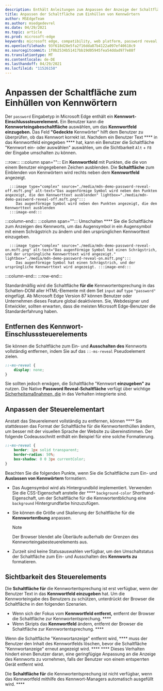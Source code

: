 ```yaml
---
description: Enthält Anleitungen zum Anpassen der Anzeige der Schaltfläche für die Kennwortanzeige
title: Anpassen der Schaltfläche zum Einhüllen von Kennwörtern
author: MSEdgeTeam
ms.author: msedgedevrel
ms.date: 04/29/2021
ms.topic: article
ms.prod: microsoft-edge
keywords: microsoft edge, compatibility, web platform, password reveal, eye icon
ms.openlocfilehash: 93f618d28e5fa2f16dda87b4122a097ef40618c9
ms.sourcegitcommit: 1f0b2534b51417bb19d05945fea54ddad977e88f
ms.translationtype: MT
ms.contentlocale: de-DE
ms.lasthandoff: 04/29/2021
ms.locfileid: "11526158"
---
```

# <a name="customize-the-password-reveal-button"></a>Anpassen der Schaltfläche zum Einhüllen von Kennwörtern  

Der `password` Eingabetyp in Microsoft Edge enthält ein **Kennwort-Einschlusssteuerelement.**  Ein Benutzer kann die **Kennworteingabeschaltfläche** auswählen, um das **Kennwortfeld einzugeben.**  Das Feld **"Gedeckte** Kennwörter" hilft dem Benutzer zu überprüfen, ob das Kennwort korrekt ist.  Nachdem ein Benutzer Text **** in das Kennwortfeld eingegeben **** hat, kann ein Benutzer die Schaltfläche "Kennwort ein- oder auswählen" auswählen, um die Sichtbarkeit `Alt` + `F8` der Eingabe umschalten zu können.  

:::row:::
   :::column span="":::
      Ein **Kennwortfeld** mit Punkten, die die von einem Benutzer eingegebenen Zeichen ausblenden.  Die **Schaltfläche** zum Einblenden von Kennwörtern wird rechts neben dem **Kennwortfeld** angezeigt.
      
      :::image type="complex" source="./media/mdn-demo-password-reveal-off.msft.png" alt-text="Das augenförmige Symbol wird neben den Punkten angezeigt, die den Kennworttext ausblenden" lightbox="./media/mdn-demo-password-reveal-off.msft.png":::
         Das augenförmige Symbol wird neben den Punkten angezeigt, die den Kennworttext ausblenden  
      :::image-end:::  
   :::column-end:::
   :::column span="":::
      Umschalten **** Sie die Schaltfläche zum Anzeigen des Kennworts, um das Augensymbol in ein Augensymbol mit einem Schrägstrich zu ändern und den ursprünglichen Kennworttext einzugeben.  
      
      :::image type="complex" source="./media/mdn-demo-password-reveal-on.msft.png" alt-text="Das augenförmige Symbol hat einen Schrägstrich, und der ursprüngliche Kennworttext wird angezeigt." lightbox="./media/mdn-demo-password-reveal-on.msft.png":::
         Das augenförmige Symbol hat einen Schrägstrich, und der ursprüngliche Kennworttext wird angezeigt. :::image-end:::  
   :::column-end:::
:::row-end:::  

Standardmäßig wird die Schaltfläche **für die** Kennwortentsprechung in das Schatten-DOM aller HTML-Elemente mit dem Set `input` auf `type` `"password"` eingefügt.  Ab Microsoft Edge Version 87 [][DeployedgeMicrosoftEdgePoliciesPasswordrevealenabled] können Benutzer oder Unternehmen dieses Feature global deaktivieren.  Sie, Webdesigner und Entwickler, sollten erwarten, dass die meisten Microsoft Edge-Benutzer die Standarderfahrung haben.  

## <a name="remove-the-password-reveal-control"></a>Entfernen des Kennwort-Einschlusssteuerelements  

Sie können die Schaltfläche zum Ein- und **Ausschalten des** Kennworts vollständig entfernen, indem Sie auf das `::-ms-reveal` Pseudoelement zielen.  

```css
::-ms-reveal {
    display: none;
}
```  

Sie sollten jedoch erwägen, die Schaltfläche "Kennwort **einzugeben" zu** nutzen.  Die Native **Password Reveal-Schaltfläche** verfügt über wichtige [Sicherheitsmaßnahmen, die](#visibility-of-the-control) in das Verhalten integrierte sind.  

## <a name="customize-the-control-style"></a>Anpassen der Steuerelementart  

Anstatt das Steuerelement vollständig zu entfernen, können **** Sie stattdessen das Format der Schaltfläche für die Kennwortenthüllen ändern, um besser mit der visuellen Sprache der Website zu übereinstimmen.  Der folgende Codeausschnitt enthält ein Beispiel für eine solche Formatierung.  

```css
::-ms-reveal {
    border: 1px solid transparent;
    border-radius: 50%;
    box-shadow: 0 0 3px currentColor;
}
```  

Beachten Sie die folgenden Punkte, wenn Sie die Schaltfläche zum Ein- und **Auslassen von Kennwörtern** formatiern.  

*   Das Augensymbol wird als Hintergrundbild implementiert.  Verwenden Sie die CSS-Eigenschaft anstelle der **** `background-color` Shorthand-Eigenschaft, um der Schaltfläche für die Kennwortentblichung eine `background` Hintergrundfarbe hinzuzufügen.  
*   Sie können die Größe und Skalierung der Schaltfläche für die **Kennwortentbung** anpassen.  
    
    > [!NOTE]
    >Der Browser blendet alle Überläufe außerhalb der Grenzen des Kennworteingabesteuerelements aus.  
    
*   Zurzeit sind keine Statusauswahlen verfügbar, um den Umschaltstatus der Schaltfläche zum Ein- und Ausschalten des **Kennworts zu** formatieren.  
    
## <a name="visibility-of-the-control"></a>Sichtbarkeit des Steuerelements  

Die **Schaltfläche für** die Kennwortentsprechung ist erst verfügbar, wenn der Benutzer Text in das **Kennwortfeld einzugeben** hat.  Um die Kennworteingabe des Benutzers zu schützen, unterdrückt der Browser die Schaltfläche in den folgenden Szenarien.

*   Wenn sich der Fokus vom **Kennwortfeld entfernt,** entfernt der Browser die Schaltfläche zur Kennwortentsprechung. ****  
*   Wenn Skripts das **Kennwortfeld** ändern, entfernt der Browser die Schaltfläche zur Kennwortentsprechung. ****  

Wenn die Schaltfläche "Kennwortanzeige" entfernt wird, **** muss der Benutzer den Inhalt des Kennwortfelds löschen, bevor die Schaltfläche "Kennwortanzeige" erneut angezeigt wird. **** **** Dieses Verhalten hindert einen Benutzer daran, eine geringfügige Anpassung an die Anzeige des Kennworts zu vornehmen, falls der Benutzer von einem entsperrten Gerät entfernt wird.
    
Die **Schaltfläche für** die Kennwortentsprechung ist nicht verfügbar, wenn das Kennwortfeld mithilfe des Kennwort-Managers automatisch ausgefüllt wird. ****  

<!-- links -->  

[DeployedgeMicrosoftEdgePoliciesPasswordrevealenabled]: /deployedge/microsoft-edge-policies#passwordrevealenabled "PasswordRevealEnabled – Microsoft Edge – Richtlinien | Microsoft Docs"  
